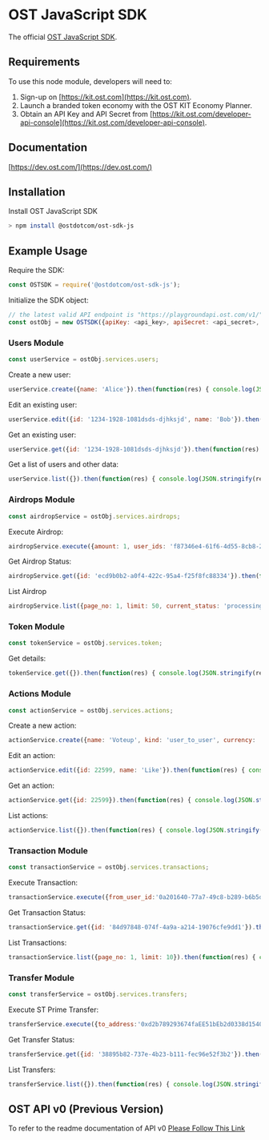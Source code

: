 # OST JavaScript SDK
The official [OST JavaScript SDK](https://dev.ost.com/).

## Requirements

To use this node module, developers will need to:
1. Sign-up on [https://kit.ost.com](https://kit.ost.com).
2. Launch a branded token economy with the OST KIT Economy Planner.
3. Obtain an API Key and API Secret from [https://kit.ost.com/developer-api-console](https://kit.ost.com/developer-api-console).

## Documentation

[https://dev.ost.com/](https://dev.ost.com/)

## Installation

Install OST JavaScript SDK

```bash
> npm install @ostdotcom/ost-sdk-js
```

## Example Usage

Require the SDK:

```node.js
const OSTSDK = require('@ostdotcom/ost-sdk-js');
```

Initialize the SDK object:

```node.js
// the latest valid API endpoint is "https://playgroundapi.ost.com/v1/", this may change in the future
const ostObj = new OSTSDK({apiKey: <api_key>, apiSecret: <api_secret>, apiEndpoint: <api_endpoint>});
```

### Users Module 

```node.js
const userService = ostObj.services.users;
```

Create a new user:

```node.js
userService.create({name: 'Alice'}).then(function(res) { console.log(JSON.stringify(res)); }).catch(function(err) { console.log(JSON.stringify(err)); });
```

Edit an existing user:

```node.js
userService.edit({id: '1234-1928-1081dsds-djhksjd', name: 'Bob'}).then(function(res) { console.log(JSON.stringify(res)); }).catch(function(err) { console.log(JSON.stringify(err)); });
```

Get an existing user:

```node.js
userService.get({id: '1234-1928-1081dsds-djhksjd'}).then(function(res) { console.log(JSON.stringify(res)); }).catch(function(err) { console.log(JSON.stringify(err)); });
```

Get a list of users and other data:

```node.js
userService.list({}).then(function(res) { console.log(JSON.stringify(res)); }).catch(function(err) { console.log(JSON.stringify(err)); });
```

### Airdrops Module 

```node.js
const airdropService = ostObj.services.airdrops;
```

Execute Airdrop:

```node.js
airdropService.execute({amount: 1, user_ids: 'f87346e4-61f6-4d55-8cb8-234c65437b01'}).then(function(res) { console.log(JSON.stringify(res)); }).catch(function(err) { console.log(JSON.stringify(err)); });
```

Get Airdrop Status:

```node.js
airdropService.get({id: 'ecd9b0b2-a0f4-422c-95a4-f25f8fc88334'}).then(function(res) { console.log(JSON.stringify(res)); }).catch(function(err) { console.log(JSON.stringify(err)); });
```

List Airdrop

```node.js
airdropService.list({page_no: 1, limit: 50, current_status: 'processing,complete'}).then(function(res) { console.log(JSON.stringify(res)); }).catch(function(err) { console.log(JSON.stringify(err)); });
```


### Token Module 

```node.js
const tokenService = ostObj.services.token;
```

Get details:

```node.js
tokenService.get({}).then(function(res) { console.log(JSON.stringify(res)); }).catch(function(err) { console.log(JSON.stringify(err)); });
```

### Actions Module 


```node.js
const actionService = ostObj.services.actions;
```

Create a new action:

```node.js
actionService.create({name: 'Voteup', kind: 'user_to_user', currency: 'USD', arbitrary_amount: false, amount: 1.01, commission_percent: 1}).then(function(res) { console.log(JSON.stringify(res)); }).catch(function(err) { console.log(JSON.stringify(err)); }); 
```

Edit an action:

```node.js
actionService.edit({id: 22599, name: 'Like'}).then(function(res) { console.log(JSON.stringify(res)); }).catch(function(err) { console.log(JSON.stringify(err)); });
```

Get an action:

```node.js
actionService.get({id: 22599}).then(function(res) { console.log(JSON.stringify(res)); }).catch(function(err) { console.log(JSON.stringify(err)); });
```

List actions:

```node.js
actionService.list({}).then(function(res) { console.log(JSON.stringify(res)); }).catch(function(err) { console.log(JSON.stringify(err)); });
```

### Transaction Module 

```node.js
const transactionService = ostObj.services.transactions;
```

Execute Transaction:

```node.js
transactionService.execute({from_user_id:'0a201640-77a7-49c8-b289-b6b5d7325323', to_user_id:'24580db2-bf29-4d73-bf5a-e1d0cf8c8928', action_id:'22599'}).then(function(res) { console.log(JSON.stringify(res)); }).catch(function(err) { console.log(JSON.stringify(err)); });
```

Get Transaction Status:

```node.js
transactionService.get({id: '84d97848-074f-4a9a-a214-19076cfe9dd1'}).then(function(res) { console.log(JSON.stringify(res)); }).catch(function(err) { console.log(JSON.stringify(err)); });
```

List Transactions:

```node.js
transactionService.list({page_no: 1, limit: 10}).then(function(res) { console.log(JSON.stringify(res)); }).catch(function(err) { console.log(JSON.stringify(err)); });
```

### Transfer Module 

```node.js
const transferService = ostObj.services.transfers;
```

Execute ST Prime Transfer:

```node.js
transferService.execute({to_address:'0xd2b789293674faEE51bEb2d0338d15401dEbfdE3', amount:1}).then(function(res) { console.log(JSON.stringify(res)); }).catch(function(err) { console.log(JSON.stringify(err)); });
```

Get Transfer Status:

```node.js
transferService.get({id: '38895b82-737e-4b23-b111-fec96e52f3b2'}).then(function(res) { console.log(JSON.stringify(res)); }).catch(function(err) { console.log(JSON.stringify(err)); });
```

List Transfers:

```node.js
transferService.list({}).then(function(res) { console.log(JSON.stringify(res)); }).catch(function(err) { console.log(JSON.stringify(err)); });
```

## OST API v0 (Previous Version)
To refer to the readme documentation of API v0 [Please Follow This Link](README_V0.md)
